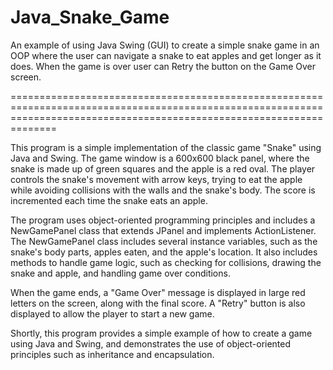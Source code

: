 # Java_Snake_Game
An example of using Java Swing (GUI) to create a simple snake game in an OOP where the user can navigate a snake to eat apples and get longer as it does. When the game is over user can Retry the button on the Game Over screen.

==========================================================================================================================================================================

This program is a simple implementation of the classic game "Snake" using Java and Swing. The game window is a 600x600 black panel, where the snake is made up of green squares and the apple is a red oval. The player controls the snake's movement with arrow keys, trying to eat the apple while avoiding collisions with the walls and the snake's body. The score is incremented each time the snake eats an apple.

The program uses object-oriented programming principles and includes a NewGamePanel class that extends JPanel and implements ActionListener. The NewGamePanel class includes several instance variables, such as the snake's body parts, apples eaten, and the apple's location. It also includes methods to handle game logic, such as checking for collisions, drawing the snake and apple, and handling game over conditions.

When the game ends, a "Game Over" message is displayed in large red letters on the screen, along with the final score. A "Retry" button is also displayed to allow the player to start a new game.

Shortly, this program provides a simple example of how to create a game using Java and Swing, and demonstrates the use of object-oriented principles such as inheritance and encapsulation.
